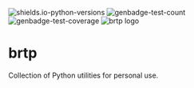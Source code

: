 <!--START_SECTION:images-->
![shields.io-python-versions](https://img.shields.io/badge/python-3.11%20%7C%203.12%20%7C%203.13-blue)
![genbadge-test-count](https://bertpl.github.io/brtp/version_artifacts/v0.0.8/badge-test-count.svg)
![genbadge-test-coverage](https://bertpl.github.io/brtp/version_artifacts/v0.0.8/badge-coverage.svg)
![brtp logo](https://bertpl.github.io/brtp/version_artifacts/v0.0.8/splash.webp)
<!--END_SECTION:images-->

# brtp
Collection of Python utilities for personal use.